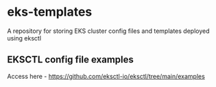 # eks-templates
A repository for storing EKS cluster config files and templates deployed using eksctl

## EKSCTL config file examples 

Access here - https://github.com/eksctl-io/eksctl/tree/main/examples